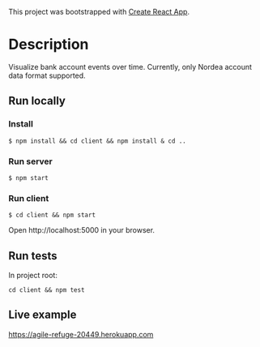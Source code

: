This project was bootstrapped with [Create React App](https://github.com/facebookincubator/create-react-app).

# Description

Visualize bank account events over time. Currently, only Nordea account data format supported.

## Run locally

### Install

`$ npm install && cd client && npm install & cd ..`

### Run server

`$ npm start`

### Run client

`$ cd client && npm start`

Open http://localhost:5000 in your browser.

## Run tests

In project root:

`cd client && npm test`

## Live example

https://agile-refuge-20449.herokuapp.com